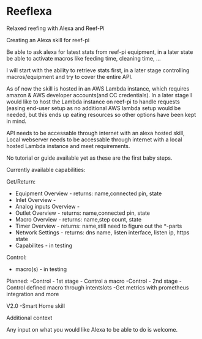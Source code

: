 # Reeflexa
Relaxed reefing with Alexa and Reef-Pi

Creating an Alexa skill for reef-pi

Be able to ask alexa for latest stats from reef-pi equipment, in a later state be able to activate macros like feeding time, cleaning time, ...

I will start with the ability to retrieve stats first, in a later stage controlling macros/equipment and try to cover the entire API.

As of now the skill is hosted in an AWS Lambda instance, which requires amazon & AWS developer accounts(and CC credentials).
In a later stage I would like to host the Lambda instance on reef-pi to handle requests (easing end-user setup as no additional AWS lambda setup would be needed, but this ends up eating resources so other options have been kept in mind.

API needs to be accessable through internet with an alexa hosted skill, Local webserver needs to be accessable through internet with a local hosted Lambda instance and meet requirements.

No tutorial or guide available yet as these are the first baby steps.


Currently available capabilities:

Get/Return:
- Equipment Overview - returns: name,connected pin, state
- Inlet Overview -
- Analog inputs Overview -
- Outlet Overview - returns: name,connected pin, state
- Macro Overview - returns: name,step count, state
- Timer Overview - returns: name,still need to figure out the *-parts
- Network Settings - returns: dns name, listen interface, listen ip, https state
- Capabilites - in testing


Control:
- macro(s) - in testing

Planned:
-Control - 1st stage - Control a macro
-Control - 2nd stage - Control defined macro through intentslots
-Get metrics with prometheus integration and more

V2.0
-Smart Home skill

Additional context

Any input on what you would like Alexa to be able to do is welcome.
